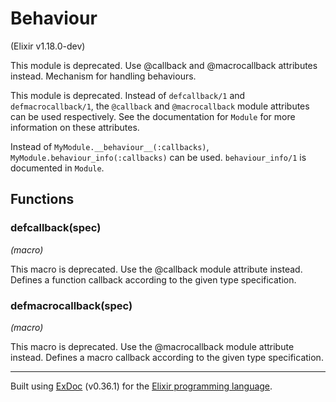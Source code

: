 # Behaviour 
(Elixir v1.18.0-dev)

This module is deprecated. Use @callback and @macrocallback attributes instead.
Mechanism for handling behaviours.

This module is deprecated. Instead of `defcallback/1` and
`defmacrocallback/1`, the `@callback` and `@macrocallback`
module attributes can be used respectively. See the
documentation for `Module` for more information on these
attributes.

Instead of `MyModule.__behaviour__(:callbacks)`,
`MyModule.behaviour_info(:callbacks)` can be used. `behaviour_info/1`
is documented in `Module`.

## Functions

### defcallback(spec)
*(macro)* 

This macro is deprecated. Use the @callback module attribute instead.
Defines a function callback according to the given type specification.

### defmacrocallback(spec)
*(macro)* 

This macro is deprecated. Use the @macrocallback module attribute instead.
Defines a macro callback according to the given type specification.



---
Built using [ExDoc](https://github.com/elixir-lang/ex_doc "ExDoc") (v0.36.1) for the [Elixir programming language](href="https://elixir-lang.org" "Elixir").
